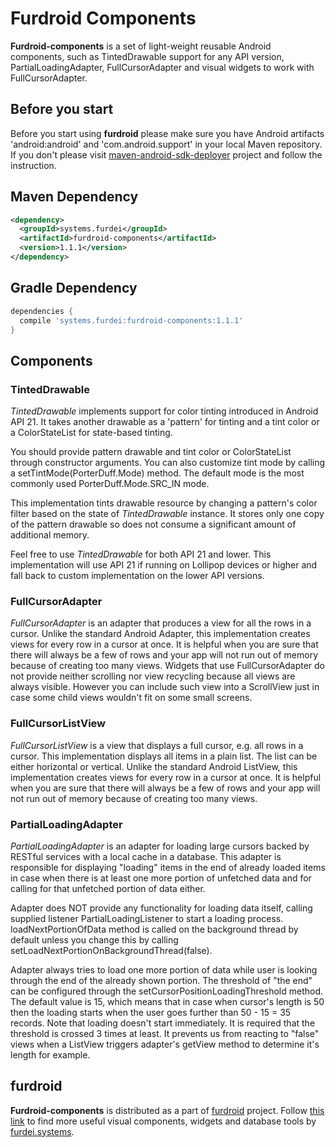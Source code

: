 # Furdroid Components

**Furdroid-components** is a set of light-weight reusable
Android components, such as TintedDrawable support for any API version, PartialLoadingAdapter,
FullCursorAdapter and visual widgets to work with FullCursorAdapter.

## Before you start

Before you start using **furdroid** please make sure you have Android artifacts 'android:android' and
'com.android.support' in your local Maven repository. If you don't please visit
[maven-android-sdk-deployer](https://github.com/simpligility/maven-android-sdk-deployer)
project and follow the instruction.

## Maven Dependency

```xml
<dependency>
  <groupId>systems.furdei</groupId>
  <artifactId>furdroid-components</artifactId>
  <version>1.1.1</version>
</dependency>
```

## Gradle Dependency

```groovy
dependencies {
  compile 'systems.furdei:furdroid-components:1.1.1'
}

```

## Components

### TintedDrawable

*TintedDrawable* implements support for color tinting introduced in Android API 21.
It takes another drawable as a 'pattern' for tinting and a tint color or
a ColorStateList for state-based tinting.

You should provide pattern drawable and tint color or ColorStateList through constructor arguments.
You can also customize tint mode by calling a setTintMode(PorterDuff.Mode) method. The default mode is the most
commonly used PorterDuff.Mode.SRC_IN mode.

This implementation tints drawable resource by changing a pattern's color filter based on the
state of *TintedDrawable* instance. It stores only one copy of the pattern drawable
so does not consume a significant amount of additional memory.

Feel free to use *TintedDrawable* for both API 21 and lower. This implementation
will use API 21 if running on Lollipop devices or higher and fall back to custom implementation
on the lower API versions.

### FullCursorAdapter

*FullCursorAdapter* is an adapter that produces a view for all the rows in a cursor. Unlike the standard Android
Adapter, this implementation creates views for every row in a cursor
at once. It is helpful when you are sure that there will always be a few of rows and your app
will not run out of memory because of creating too many views. Widgets that use FullCursorAdapter
do not provide neither scrolling nor view recycling because all views are always visible.
However you can include such view into a ScrollView just in case some child views wouldn't fit
on some small screens.

### FullCursorListView

*FullCursorListView* is a view that displays a full cursor, e.g. all rows in a cursor.
This implementation displays all items in a plain list.
The list can be either horizontal or vertical. Unlike the standard Android
ListView, this implementation creates views for every row in
a cursor at once. It is helpful when you are sure that there will always be a few of rows and
your app will not run out of memory because of creating too many views.

### PartialLoadingAdapter

*PartialLoadingAdapter* is an adapter for loading large cursors backed by RESTful services
with a local cache in a database. This adapter is responsible for displaying "loading" items
in the end of already loaded items in case when there is at least one more portion of
unfetched data and for calling for that unfetched portion of data either.

Adapter does NOT provide any functionality for loading data itself, calling supplied listener
PartialLoadingListener to start a loading process. loadNextPortionOfData method is called
on the background thread by default unless you change this by calling
setLoadNextPortionOnBackgroundThread(false).

Adapter always tries to load one more portion of data while user is looking through the end
of the already shown portion. The threshold of "the end" can be configured through the
setCursorPositionLoadingThreshold method. The default value is 15, which means that in case
when cursor's length is 50 then the loading starts when the user goes further than 50 - 15 = 35
records. Note that loading doesn't start immediately. It is required that the threshold is
crossed 3 times at least. It prevents us from reacting to "false" views when a ListView
triggers adapter's getView method to determine it's length for example.

## furdroid

**Furdroid-components** is distributed as a part of [furdroid](https://github.com/furdei/furdroid) project.
Follow [this link](https://github.com/furdei/furdroid) to find more useful visual components, widgets and database
tools by [furdei.systems](http://www.furdei.systems).
